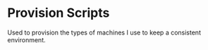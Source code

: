 # Provision Scripts

Used to provision the types of machines I use to keep a consistent environment.

